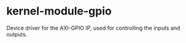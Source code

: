 # kernel-module-gpio
Device driver for the AXI-GPIO IP,  used for controlling the inputs and outputs.
